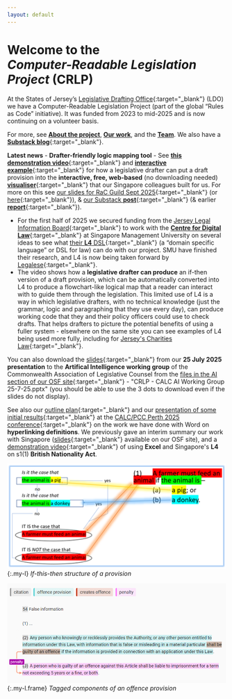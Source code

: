 ```yaml
---
layout: default
---
```


# <span>Welcome to the</span> <br><em>Computer-Readable Legislation Project</em> (CRLP)

At the States of Jersey’s [Legislative Drafting Office](https://www.gov.je/Government/NonexecLegal/StatesGreffe/LegislativeDraftingOffice/Pages/index.aspx){:target="_blank"} (LDO) we have a Computer-Readable Legislation Project (part of the global “Rules as Code” initiative). It was funded from 2023 to mid-2025 and is now continuing on a volunteer basis.

For more, see [**About the project**](/about), [**Our work**](/work), and the [**Team**](/team). We also have a [**Substack blog**](https://digitallegislation.substack.com){:target="_blank"}.

**Latest news** - 
**Drafter-friendly logic mapping tool** - See [**this demonstration video**](https://youtu.be/_VZ4_FY_Nqo){:target="_blank"} and [**interactive example**](https://jl4.legalese.com/?id=8831700c-a1ee-4c21-9365-1aa410a977d0){:target="_blank"} for how a legislative drafter can put a draft provision into the **interactive, free, web-based** (no downloading needed) [**visualiser**](https://jl4.legalese.com/){:target="_blank"} that our Singapore colleagues built for us. For more on this see [our slides for RaC Guild Sept 2025](https://osf.io/axydq){:target="_blank"} (or [here](https://docs.google.com/presentation/d/1MRs8hJY45ptGslava2WvQGvPlhp9sp59l1NbNU5ruYk/edit?usp=sharing){:target="_blank"}), & [our Substack **post**](https://substack.com/@digitallegislation/p-171875282){:target="_blank"} (& earlier [**report**](https://osf.io/x43td){:target="_blank"}).
- For the first half of 2025 we secured funding from the [Jersey Legal Information Board](https://www.jerseylaw.je/Pages/About.aspx){:target="_blank"} to work with the [**Centre for Digital Law**](https://cdl.smu.edu.sg/projects/research-project-computational-law-rpcl){:target="_blank"} at Singapore Management University on several ideas to see what [their **L4** DSL](https://github.com/smucclaw){:target="_blank"} (a “domain specific language” or DSL for law) can do with our project. SMU have finished their research, and L4 is now being taken forward by [Legalese](https://l4.legalese.com/){:target="_blank"}.
- The video shows how a **legislative drafter can produce** an if-then version of a draft provision, which can be automatically converted into L4 to produce a flowchart-like logical map that a reader can interact with to guide them through the legislation. This limited use of L4 is a way in which legislative drafters, with no technical knowledge (just the grammar, logic and paragraphing that they use every day), can produce working code that they and their policy officers could use to check drafts. That helps drafters to picture the potential benefits of using a fuller system - elsewhere on the same site you can see examples of L4 being used more fully, including for [Jersey's Charities Law](https://github.com/smucclaw/l4-ide/blob/ian/je-charities-3/jl4/experiments/jerseyCharities2.l4){:target="_blank"}.

You can also download the [slides](https://osf.io/f3szc){:target="_blank"} from our **25 July 2025 presentation** to the **Artifical Intelligence working group** of the Commonwealth Association of Legislative Counsel from the [files in the AI section of our OSF site](https://osf.io/bkjqx/files/osfstorage){:target="_blank"} - "CRLP - CALC AI Working Group 25-7-25.pptx" (you should be able to use the 3 dots to download even if the slides do not display).

See also our [outline plan](https://osf.io/jauqb){:target="_blank"} and our [presentation of some initial results](https://youtu.be/zq6mf2zz7Eg){:target="_blank"} at the [CALC/PCC Perth 2025 conference](https://www.calc.ngo/sites/default/files/APCC-CALC%202025%20regional%20drafting%20conference%20program%20%28as%20at%2019-2-25%29_0.pdf){:target="_blank"} on the work we have done with Word on **hyperlinking definitions**. We previously gave an interim summary our work with Singapore ([slides](https://osf.io/fqmcn){:target="_blank"} available on our OSF site), and a [demonstration video](https://youtu.be/Gtq_lDa1qRE){:target="_blank"} of using **Excel** and Singapore's **L4** on s1(1) **British Nationality Act**.

![A diagram showing the if-this-then-that structure of a piece of legislation](/images/ifttt-example.png){:.my-l} *If-this-then structure of a provision*

![A highlighted offence provision showing its component parts](/images/highlighted-provision.png){:.my-l.frame} *Tagged components of an offence provision*

